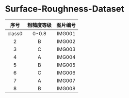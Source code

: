 # Surface-Roughness-Dataset

| 序号 | 粗糙度等级 | 图片编号 |
|:----:|:--------:|:-------:|
|  class0   |     0-0.8    |   IMG001  |
|  2   |     B    |   IMG002  |
|  3   |     C    |   IMG003  |
|  4   |     A    |   IMG004  |
|  5   |     B    |   IMG005  |
|  6   |     C    |   IMG006  |
|  7   |     A    |   IMG007  |
|  8   |     B    |   IMG008  |

